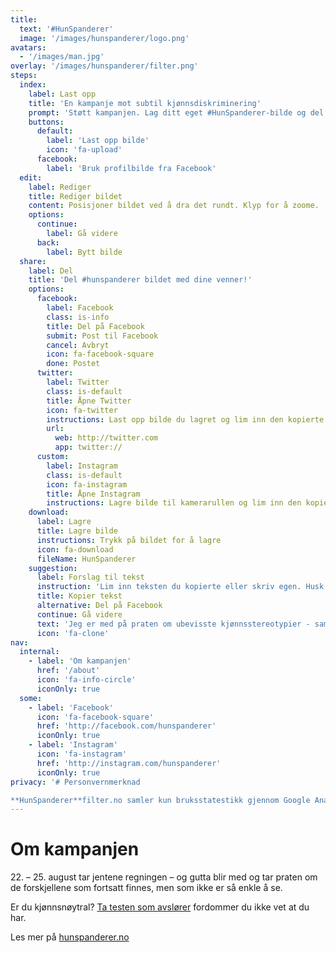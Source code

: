 ```yaml
---
title:
  text: '#HunSpanderer'
  image: '/images/hunspanderer/logo.png'
avatars: 
  - '/images/man.jpg'
overlay: '/images/hunspanderer/filter.png'
steps: 
  index: 
    label: Last opp
    title: 'En kampanje mot subtil kjønnsdiskriminering'
    prompt: 'Støtt kampanjen. Lag ditt eget #HunSpanderer-bilde og del med dine venner'
    buttons:
      default: 
        label: 'Last opp bilde'
        icon: 'fa-upload'
      facebook:
        label: 'Bruk profilbilde fra Facebook'
  edit: 
    label: Rediger
    title: Rediger bildet
    content: Posisjoner bildet ved å dra det rundt. Klyp for å zoome.
    options: 
      continue: 
        label: Gå videre
      back: 
        label: Bytt bilde
  share:
    label: Del
    title: 'Del #hunspanderer bildet med dine venner!'
    options: 
      facebook:
        label: Facebook
        class: is-info
        title: Del på Facebook
        submit: Post til Facebook
        cancel: Avbryt
        icon: fa-facebook-square
        done: Postet
      twitter:
        label: Twitter
        class: is-default
        title: Åpne Twitter
        icon: fa-twitter
        instructions: Last opp bilde du lagret og lim inn den kopierte teksten.
        url: 
          web: http://twitter.com 
          app: twitter://
      custom:
        label: Instagram
        class: is-default
        icon: fa-instagram
        title: Åpne Instagram
        instructions: Lagre bilde til kamerarullen og lim inn den kopierte teksten.
    download: 
      label: Lagre
      title: Lagre bilde
      instructions: Trykk på bildet for å lagre
      icon: fa-download
      fileName: HunSpanderer
    suggestion: 
      label: Forslag til tekst
      instruction: 'Lim inn teksten du kopierte eller skriv egen. Husk å bruke #HunSpanderer'
      title: Kopier tekst
      alternative: Del på Facebook
      continue: Gå videre
      text: 'Jeg er med på praten om ubevisste kjønnsstereotypier - sammen endrer vi holdninger. Last opp og del ditt bilde på http://hunspandererfilter.no. #HunSpanderer'
      icon: 'fa-clone'
nav:
  internal:
    - label: 'Om kampanjen'
      href: '/about'
      icon: 'fa-info-circle'
      iconOnly: true
  some:
    - label: 'Facebook'
      icon: 'fa-facebook-square'
      href: 'http://facebook.com/hunspanderer'
      iconOnly: true
    - label: 'Instagram'
      icon: 'fa-instagram'
      href: 'http://instagram.com/hunspanderer'
      iconOnly: true
privacy: '# Personvernmerknad

**HunSpanderer**filter.no samler kun bruksstatestikk gjennom Google Analytics. Ingen bilder eller personlig data blir lagret av oss.'
---
```


# Om kampanjen

22\. – 25. august tar jentene regningen – og gutta blir med og tar praten om de forskjellene som fortsatt finnes, men som ikke er så enkle å se. 

Er du kjønnsnøytral? [Ta testen som avslører](http://tatesten.no/) fordommer du ikke vet at du har. 

Les mer på [hunspanderer.no](http://www.hunspanderer.no)
